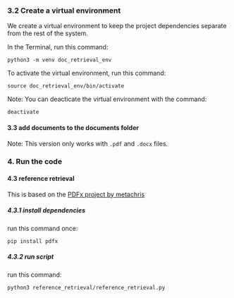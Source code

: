 ### 3.2 Create a virtual environment

We create a virtual environment to keep the project dependencies separate from the rest of the system.

In the Terminal, run this command:

`python3 -m venv doc_retrieval_env`

To activate the virtual environment, run this command:

`source doc_retrieval_env/bin/activate`

Note: You can deacticate the virtual environment with the command:

`deactivate`

#### 3.3 add documents to the documents folder

Note: This version only works with `.pdf` and `.docx` files.

### 4. Run the code

#### 4.3 reference retrieval

This is based on the [PDFx project by metachris](https://www.metachris.com/pdfx/) 

##### 4.3.1 install dependencies

run this command once:

`pip install pdfx`

##### 4.3.2 run script

run this command:

`python3 reference_retrieval/reference_retrieval.py`